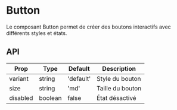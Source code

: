 # Button

Le composant Button permet de créer des boutons interactifs avec différents styles et états.

<ButtonPreview />

## API

| Prop     | Type    | Default   | Description      |
| -------- | ------- | --------- | ---------------- |
| variant  | string  | 'default' | Style du bouton  |
| size     | string  | 'md'      | Taille du bouton |
| disabled | boolean | false     | État désactivé   |
